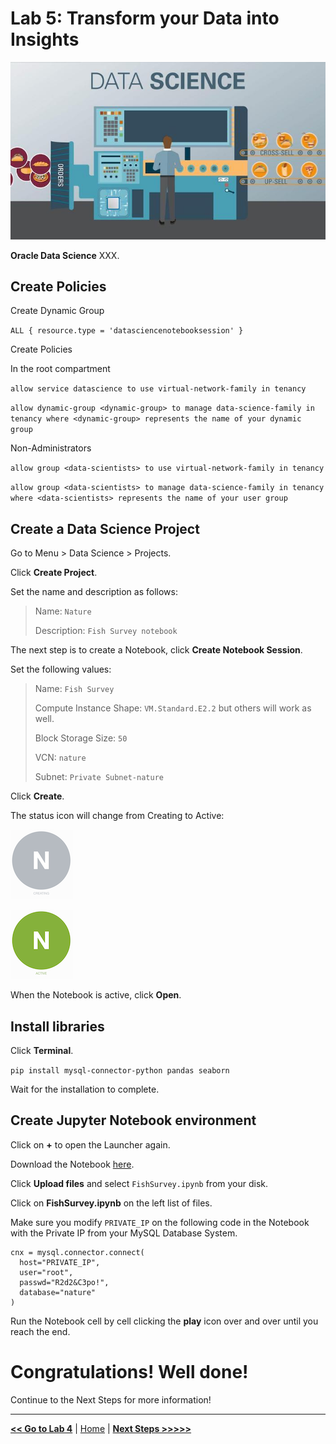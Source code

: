 # Lab 5: Transform your Data into Insights

![Data Science](./images/ds_banner.jpg)

**Oracle Data Science** XXX.

## Create Policies

Create Dynamic Group

`ALL { resource.type = 'datasciencenotebooksession' }`

Create Policies

In the root compartment

`allow service datascience to use virtual-network-family in tenancy`

`allow dynamic-group <dynamic-group> to manage data-science-family in tenancy where <dynamic-group> represents the name of your dynamic group`

Non-Administrators

`allow group <data-scientists> to use virtual-network-family in tenancy`

`allow group <data-scientists> to manage data-science-family in tenancy where <data-scientists> represents the name of your user group`

## Create a Data Science Project

Go to Menu > Data Science > Projects.

Click **Create Project**.

Set the name and description as follows:

> Name: `Nature`
> 
> Description: `Fish Survey notebook`

The next step is to create a Notebook, click **Create Notebook Session**.

Set the following values:

> Name: `Fish Survey`
> 
> Compute Instance Shape: `VM.Standard.E2.2` but others will work as well.
> 
> Block Storage Size: `50`
> 
> VCN: `nature`
> 
> Subnet: `Private Subnet-nature`

Click **Create**.

The status icon will change from Creating to Active:

![Creating](./images/datascience-creating.png)

![Active](./images/datascience-active.png)

When the Notebook is active, click **Open**.

## Install libraries

Click **Terminal**.

`pip install mysql-connector-python pandas seaborn`

Wait for the installation to complete.

## Create Jupyter Notebook environment

Click on **+** to open the Launcher again.

Download the Notebook [here](files/FishSurvey.ipynb).

Click **Upload files** and select `FishSurvey.ipynb` from your disk.

Click on **FishSurvey.ipynb** on the left list of files.

Make sure you modify `PRIVATE_IP` on the following code in the Notebook with the Private IP from your MySQL Database System.

```
cnx = mysql.connector.connect(
  host="PRIVATE_IP",
  user="root",
  passwd="R2d2&C3po!",
  database="nature"
)
```

Run the Notebook cell by cell clicking the **play** icon over and over until you reach the end.

# Congratulations! Well done!

Continue to the Next Steps for more information!

---

[**<< Go to Lab 4**](../lab4/README.md) | [Home](../README.md) | [**Next Steps >>>>>**](../next/README.md)